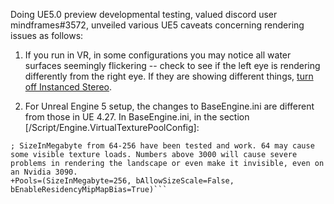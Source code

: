 Doing UE5.0 preview developmental testing, valued discord user mindframes#3572, unveiled various UE5 caveats concerning rendering issues as follows:


1. If you run in VR, in some configurations you may notice all water surfaces seemingly flickering -- check to see if the left eye is rendering differently from the right eye. If they are showing different things, [turn off Instanced Stereo](https://forums.unrealengine.com/t/4-26-water-system-in-vr-havent-gotten-it-to-work-properly-yet/155231/3).

2. For Unreal Engine 5 setup, the changes to BaseEngine.ini are different from those in UE 4.27.
In BaseEngine.ini, in the section [/Script/Engine.VirtualTexturePoolConfig]:
```[/Script/Engine.VirtualTexturePoolConfig]
; SizeInMegabyte from 64-256 have been tested and work. 64 may cause some visible texture loads. Numbers above 3000 will cause severe problems in rendering the landscape or even make it invisible, even on an Nvidia 3090.
+Pools=(SizeInMegabyte=256, bAllowSizeScale=False, bEnableResidencyMipMapBias=True)```

